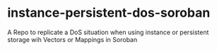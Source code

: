 # instance-persistent-dos-soroban
A Repo to replicate a DoS situation when using instance or persistent storage wih Vectors or Mappings in Soroban
